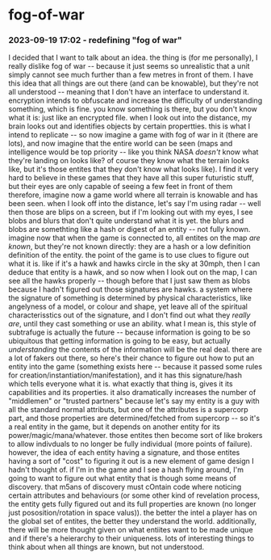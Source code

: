 # fog-of-war

### 2023-09-19 17:02 - redefining "fog of war"

I decided that I want to talk about an idea. the thing is (for me personally), I really dislike fog of war -- because it just seems so unrealistic that a unit simply cannot see much further than a few metres in front of them. I have this idea that all things are out there (and can be knowable), but they're not all understood -- meaning that I don't have an interface to understand it. encryption intends to obfuscate and increase the difficulty of understanding something, which is fine. you know something is there, but you don't know what it is: just like an encrypted file.
  when I look out into the distance, my brain looks out and identifies objects by certain propertties. this is what I intend to replicate -- so now imagine a game with fog of war in it (there are lots), and now imagine that the entire world can be seen (maps and intelligence would be top priority -- like you think NASA *doesn't* know what they're landing on looks like? of course they know what the terrain looks like, but it's those entites that they don't know what looks like). I find it very hard to believe in these games that they have all this super futuristic stuff, but their eyes are only capable of seeing a few feet in front of them
therefore, imagine now a game world where all terrain is knowable and has been seen. when I look off into the distance, let's say I'm using radar -- well then those are blips on a screen, but if I'm looking out with my eyes, I see blobs and blurs that don't quite understand what it is yet. the blurs and blobs are somethting like a hash or digest of an entity -- not fully known.
  imagine now that when the game is connected to, all entites on the map *are known*, but they're not known directly: they are a hash or a low definition definition of the entity. the point of the game is to use clues to figure out what it is. like if it's a hawk and hawks circle in the sky at 30mph, then I can deduce that entity is a hawk, and so now when I look out on the map, I can see all the hawks properly -- though before that I just saw them as blobs because I hadn't figured out those signatures are hawks.
a system where the signature of something is determined by physical characteristics, like angelyness of a model, or colour and shape, yet leave all of the spiritual characterisstics out of the signature, and I don't find out what they *really are*, until they cast something or use an ability. what I mean is, this style of subtrafuge is actually the future -- because information is going to be so ubiquitous that getting information is going to be easy, but actually *understanding* the contents of the information will be the real deal. there are a lot of fakers out there, so here's their chance to figure out how to put an entity into the game (something exists here -- because it passed some rules for creation/instantiation/manifestation), and it has this signature/hash which tells everyone what it is. what exactly that thing is, gives it its capabilities and its properties.
  it also dramatically increases the number of "middlemen" or "trusted partners" because let's say my entity is a guy with all the standard normal attributs, but one of the attributes is a supercorp part, and those properties are determined/fetched from supercorp -- so it's a real entity in the game, but it depends on another entity for its power/magic/mana/whatever. those entites then become sort of like brokers to allow indivduals to no longer be fully individual (more points of failure).
however, the idea of each entity having a signature, and those entites having a sort of "cost" to figuring it out is a new element of game design I hadn't thought of. if I'm in the game and I see a hash flying around, I'm going to want to figure out what entity that is though some means of discovery. that m5ans of discovery must cOntain code where noticing certain attributes and behaviours (or some other kind of revelation process, the entity gets fully figured out and its full properties are known (no longer just pososition/rotation in space valus)). the better the intel a player has on the global set of entites, the better they understand the world. additionally, there will be more thought given on what entiites want to be made unique and if there's a heierarchy to their uniqueness. lots of interesting things to think about when all things are known, but not understood.
